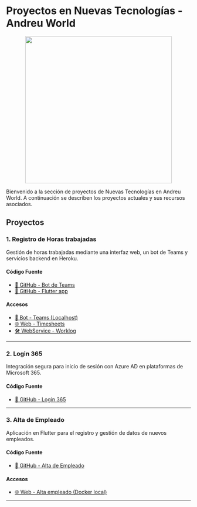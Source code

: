 

# Proyectos en Nuevas Tecnologías - Andreu World

<center><img src="https://www.tureforma.org/wp-content/uploads/2022/09/LOGO-ANDREU-WORLD.jpg" width="400"/></center>

Bienvenido a la sección de proyectos de Nuevas Tecnologías en Andreu World. A continuación se describen los proyectos actuales y sus recursos asociados.

## Proyectos

### 1. Registro de Horas trabajadas
Gestión de horas trabajadas mediante una interfaz web, un bot de Teams y servicios backend en Heroku.

#### Código Fuente
- [🐙 GitHub - Bot de Teams](https://github.com/Andreu-World/dreu_bot/tree/develop/aw_dreu_bot)
- [🐙 GitHub - Flutter app](https://github.com/Andreu-World/tempo/tree/develop/tempo)

#### Accesos
- [🤖 Bot - Teams (Localhost)](http://localhost:56150/)
- [🌐 Web - Timesheets](https://web-timesheets-67c48e56de66.herokuapp.com/)
- [🛠️ WebService - Worklog](https://ws-worklog-8fef2e39684d.herokuapp.com/fichajes)

---

### 2. Login 365
Integración segura para inicio de sesión con Azure AD en plataformas de Microsoft 365.

#### Código Fuente
- [🐙 GitHub - Login 365](https://github.com/Andreu-World/apps-aw_login/tree/develop)

---

### 3. Alta de Empleado
Aplicación en Flutter para el registro y gestión de datos de nuevos empleados.

#### Código Fuente
- [🐙 GitHub - Alta de Empleado](https://github.com/Andreu-World/apps-aw_new_employee/tree/develop)

#### Accesos
- [🌐 Web - Alta empleado (Docker local)](http://localhost:8080)

---

